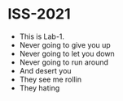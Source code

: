 # ISS-2021
* This is Lab-1.
* Never going to give you up
* Never going to let you down
* Never going to run around
* And desert you
* They see me rollin
* They hating